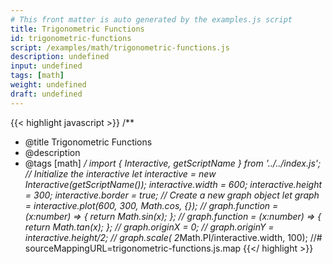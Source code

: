 ```yaml
---
# This front matter is auto generated by the examples.js script
title: Trigonometric Functions
id: trigonometric-functions
script: /examples/math/trigonometric-functions.js
description: undefined
input: undefined
tags: [math]
weight: undefined
draft: undefined
---
```


{{< highlight javascript >}}
/**
* @title Trigonometric Functions
* @description
* @tags [math]
*/
import { Interactive, getScriptName } from '../../index.js';
// Initialize the interactive
let interactive = new Interactive(getScriptName());
interactive.width = 600;
interactive.height = 300;
interactive.border = true;
// Create a new graph object
let graph = interactive.plot(600, 300, Math.cos, {});
// graph.function = (x:number) => { return Math.sin(x); };
// graph.function = (x:number) => { return Math.tan(x); };
// graph.originX = 0;
// graph.originY = interactive.height/2;
// graph.scale( 2*Math.PI/interactive.width, 100);
//# sourceMappingURL=trigonometric-functions.js.map
{{</ highlight >}}

